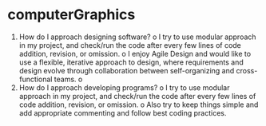 # computerGraphics
1.	How do I approach designing software?
o	I try to use modular approach in my project, and check/run the code after every few lines of code addition, revision, or omission.
o	I enjoy Agile Design and would like to use a flexible, iterative approach to design, where requirements and design evolve through collaboration between self-organizing and cross-functional teams. 
o	
2.	How do I approach developing programs?
o	I try to use modular approach in my project, and check/run the code after every few lines of code addition, revision, or omission.
o	Also try to keep things simple and add appropriate commenting and follow best coding practices.
